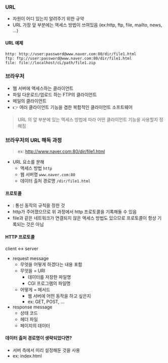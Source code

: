 ### URL

- 자원이 어디 있는지 알려주기 위한 규약
- URL 가장 앞 부분에는 액세스 방법이 쓰여있음 (ex:http, ftp, file, mailto, news, ...)

#### URL 예제

```text
http: http://user:password@www.naver.com:80/dir/file1.html
ftp: ftp://user:password@www.naver.com:80/dir/file1.html
file: file://localhost/cL/path/file1.zip
```

### 브라우저

- 웹 서버에 액세스하는 클라이언트
- 파일 다운로드/업로드 하는 FTP의 클라이언트
- 메일의 클라이언트
- 👉 여러 클라이언트 기능을 겸한 복합적인 클라이언트 소프트웨어

> URL 의 앞 부분에 있는 액세스 방법에 따라 어떤 클라이언트 기능을 사용할지 정해짐

### 브라우저의 URL 해독 과정

> ex: http://www.naver.com:80/dir/file1.html

- URL 요소를 분해
    - 액세스 방법 `http`
    - 웹 서버명 `www.naver.com:80`
    - 데이터 출처 경로명 `/dir/file1.html`

#### 프로토콜

- : 통신 동작의 규칙을 정한 것
- http가 주어졌으므로 위 과정에서 http 프로토콜을 기록해둘 수 있음
- file과 같은 네트워크가 연결되지 않은 액세스 방법도 있으므로 프로토콜이 항상 기록되는 것은 아님

#### HTTP 프로토콜

client <-> server

- request message
    - 무엇을 어떻게 하겠다는 내용 포함
    - 무엇을 = URI
        - 데이터를 저장한 파일명
        - CGI 프로그램의 파일명
    - 어떻게 = 메서드
        - 웹 서버에 어떤 동작을 하고 싶은지
        - ex: GET, POST, ...
- response message
    - 상태 코드
    - 헤더 파일
    - 페이지의 데이터

#### 데이터 출처 경로명이 생략되었다면?

- 서버 측에서 미리 설정해둔 것을 사용
- ex: index.html